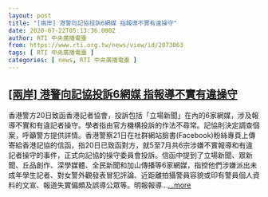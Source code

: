 ```yaml
---
layout: post
title: "[兩岸] 港警向記協投訴6網媒 指報導不實有違操守"
date: 2020-07-22T05:13:36.000Z
author: RTI 中央廣播電臺
from: https://www.rti.org.tw/news/view/id/2073063
tags: [ RTI 中央廣播電臺 ]
categories: [ news, RTI 中央廣播電臺 ]
---
```

<!--1595394816000-->
[[兩岸] 港警向記協投訴6網媒 指報導不實有違操守](https://www.rti.org.tw/news/view/id/2073063)
------

<div>
香港警方20日致函香港記者協會，投訴包括「立場新聞」在內的6家網媒，涉及報導不實和有違記者操守。學者指由官方機構投訴的作法不尋常。記協則決定調查個案，呼籲警方提供詳情。香港警察21日在社群網站臉書(Facebook)粉絲專頁上傳寄給香港記協的信函，指20日已致函對方，就5至7月共6宗涉嫌不實報導和有違記者操守的事件，正式向記協的操守委員會投訴。信函中提到了立場新聞、眾新聞、丘品創作、深學媒體、全民新聞和加山傳播等6家網媒，指控他們涉嫌派出未成年學生記者、對女警外觀發表冒犯評論、近距離拍攝警員容貌或印有警員個人資料的文宣、報道失實偏頗及誤導公眾等。明報報導...<a target="_blank" href="https://www.rti.org.tw/news/view/id/2073063">...more</a>
</div>
